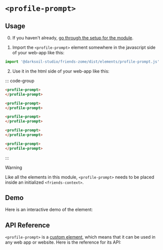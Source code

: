 # `<profile-prompt>`

## Usage

0. If you haven't already, [go through the setup for the module](/setup).

1. Import the `<profile-prompt>` element somewhere in the javascript side of your web-app like this:

```js
import '@darksoil-studio/friends-zome/dist/elements/profile-prompt.js'
```

2. Use it in the html side of your web-app like this:


::: code-group
```html [Lit]
<profile-prompt>
</profile-prompt>
```

```html [React]
<profile-prompt>
</profile-prompt>
```

```html [Angular]
<profile-prompt>
</profile-prompt>
```

```html [Vue]
<profile-prompt>
</profile-prompt>
```

```html [Svelte]
<profile-prompt>
</profile-prompt>
```
:::

> [!WARNING]
> Like all the elements in this module, `<profile-prompt>` needs to be placed inside an initialized `<friends-context>`.

## Demo

Here is an interactive demo of the element:

<element-demo>
</element-demo>

<script setup>
import { onMounted } from "vue";
import { decodeHashFromBase64 } from '@holochain/client';
import { render, html } from "lit";

import { FriendsZomeMock  } from "../../ui/src/mocks.ts";
import { FriendsStore } from "../../ui/src/friends-store.ts";
import { FriendsClient } from "../../ui/src/friends-client.ts";

onMounted(async () => {
  // Elements need to be imported on the client side, not the SSR side
  // Reference: https://vitepress.dev/guide/ssr-compat#importing-in-mounted-hook
  await import('@api-viewer/docs/lib/api-docs.js');
  await import('@api-viewer/demo/lib/api-demo.js');
  await import('@darksoil-studio/profiles-zome/dist/elements/profiles-context.js');
  if (!customElements.get('friends-context')) await import('../../ui/src/elements/friends-context.ts');
  if (!customElements.get('profile-prompt')) await import('../../ui/src/elements/profile-prompt.ts');

  const mock = new FriendsZomeMock();
  const client = new FriendsClient(mock, "friends_test");

  const store = new FriendsStore(client);
  
  render(html`
    <friends-context .store=${store}>
      <api-demo src="custom-elements.json" only="profile-prompt" exclude-knobs="store">
      </api-demo>
    </friends-context>
  `, document.querySelector('element-demo'))
  })


</script>

## API Reference

`<profile-prompt>` is a [custom element](https://web.dev/articles/custom-elements-v1), which means that it can be used in any web app or website. Here is the reference for its API:

<api-docs src="custom-elements.json" only="profile-prompt">
</api-docs>


